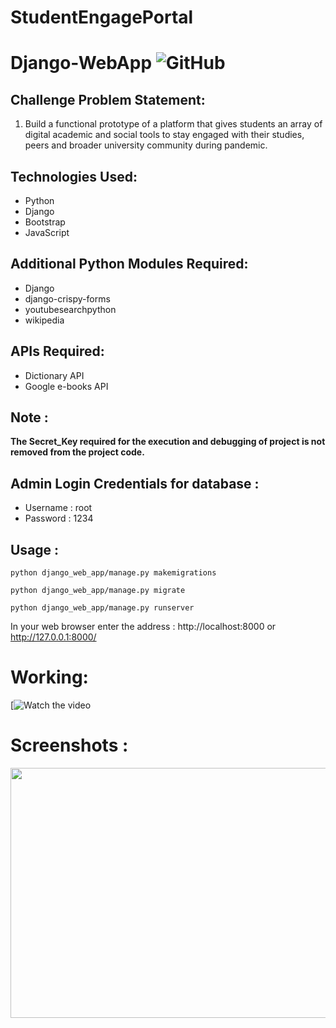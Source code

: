 # StudentEngagePortal
# Django-WebApp       <img alt="GitHub" src="https://img.shields.io/github/license/smahesh29/Django-WebApp">

<h2>Challenge Problem Statement:</h2>

<ol>
    <li>Build a functional prototype of a platform that gives students an array of digital academic and social tools to stay engaged with their studies, peers and broader university community during pandemic.</li>
</ol>

<h2>Technologies Used:</h2>
<ul>
    <li>Python</li>
    <li>Django</li>
    <li>Bootstrap</li>
    <li>JavaScript</li>
</ul>
    
<h2>Additional Python Modules Required:</h2>
<ul>
    <li>Django</li>
    <li>django-crispy-forms</li>
    <li>youtubesearchpython</li>
    <li>wikipedia</li>
</ul>

<h2>APIs Required:</h2>
<ul>
    <li>Dictionary API </li>
    <li>Google e-books API</li>
</ul>
  
<h2>Note :</h2>

<b>The Secret_Key required for the execution and debugging of project is not removed from the project code.</b>
  <h2>Admin Login Credentials for database :</h2>
<ul>
  <li>Username : root</li>
  <li>Password : 1234</li>
</ul>

<h2>Usage :</h2>

    python django_web_app/manage.py makemigrations

    python django_web_app/manage.py migrate

    python django_web_app/manage.py runserver
    
   In your web browser enter the address : http://localhost:8000 or http://127.0.0.1:8000/

# Working:
[![Watch the video]()

# Screenshots : 
<img src="Screenshots/New Tab - Google Chrome 03-12-2019 19_14_36.png" height="400" width="800">


